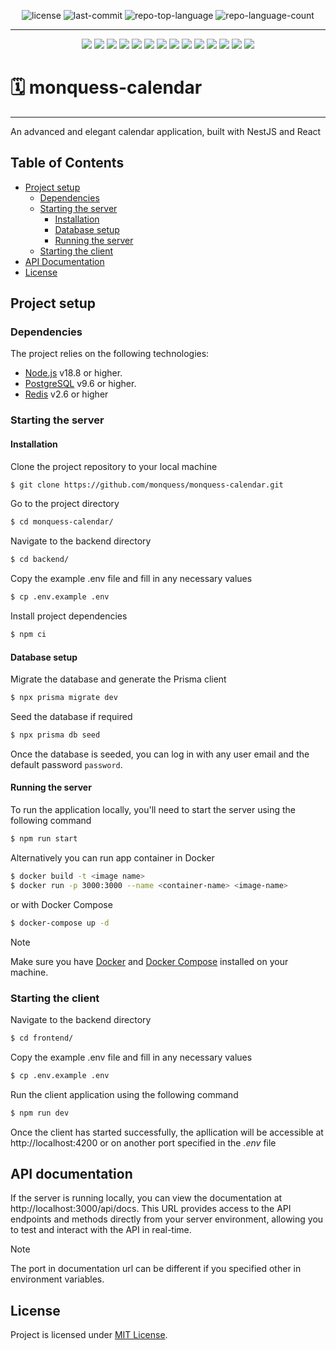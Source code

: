 <p align="center">
	<img src="https://img.shields.io/github/license/monquess/monquess-calendar?color=FFBB94" alt="license">
	<img src="https://img.shields.io/github/last-commit/monquess/monquess-calendar?color=A33757" alt="last-commit">
	<img src="https://img.shields.io/github/languages/top/monquess/monquess-calendar?color=A33757" alt="repo-top-language">
	<img src="https://img.shields.io/github/languages/count/monquess/monquess-calendar?color=A33757" alt="repo-language-count">
<p>

---

<div align="center">
  <img src="https://img.shields.io/badge/TypeScript-3178C6?logo=typescript&logoColor=fff" />
  <img src="https://img.shields.io/badge/React-20232A?logo=react&logoColor=%2361DAFB" />
  <img src="https://img.shields.io/badge/React_Router-CA4245?logo=react-router&logoColor=white" />
  <img src="https://img.shields.io/badge/Mantine-339AF0?logo=mantine&logoColor=fff" />
  <img src="https://img.shields.io/badge/Vite-646CFF?logo=vite&logoColor=fff" />
  <img src="https://img.shields.io/badge/Nest.js-E0234E?logo=nestjs&logoColor=fff" />
  <img src="https://img.shields.io/badge/Prisma-2D3748?logo=prisma&logoColor=fff" />
  <img src="https://img.shields.io/badge/Postgres-316192?logo=postgresql&logoColor=fff" />
  <img src="https://img.shields.io/badge/Passport-34E27A?logo=passport&logoColor=fff" />
  <img src="https://img.shields.io/badge/Amazon_S3-232F3E?logo=amazonwebservices&logoColor=fff" />
  <img src="https://img.shields.io/badge/OpenAPI-6BA539?logo=openapiinitiative&logoColor=fff" />    
  <img src="https://img.shields.io/badge/Swagger-85EA2D?logo=swagger&logoColor=fff" />
  <img src="https://img.shields.io/badge/Redis-DD0031?logo=redis&logoColor=fff" />
  <img src="https://img.shields.io/badge/Docker-2496ED?logo=docker&logoColor=fff" />
</div>

# 🗓️ monquess-calendar

---

An advanced and elegant calendar application, built with NestJS and React

## Table of Contents

- [Project setup](#project-setup)
  - [Dependencies](#dependencies)
  - [Starting the server](#starting-the-server)
    - [Installation](#installation)
    - [Database setup](#database-setup)
    - [Running the server](#running-the-server)
  - [Starting the client](#starting-the-client)
- [API Documentation](#api-documentation)
- [License](#license)

## Project setup

### Dependencies

The project relies on the following technologies:

- [Node.js](https://nodejs.org/en) v18.8 or higher.
- [PostgreSQL](https://www.postgresql.org) v9.6 or higher.
- [Redis](https://redis.io) v2.6 or higher

### Starting the server

#### Installation

Clone the project repository to your local machine

```bash
$ git clone https://github.com/monquess/monquess-calendar.git
```

Go to the project directory

```bash
$ cd monquess-calendar/
```

Navigate to the backend directory

```bash
$ cd backend/
```

Copy the example .env file and fill in any necessary values

```bash
$ cp .env.example .env
```

Install project dependencies

```bash
$ npm ci
```

#### Database setup

Migrate the database and generate the Prisma client

```bash
$ npx prisma migrate dev
```

Seed the database if required

```bash
$ npx prisma db seed
```

Once the database is seeded, you can log in with any user email and the default password `password`.

#### Running the server

To run the application locally, you'll need to start the server using the following command

```bash
$ npm run start
```

Alternatively you can run app container in Docker

```bash
$ docker build -t <image name>
$ docker run -p 3000:3000 --name <container-name> <image-name>
```

or with Docker Compose

```bash
$ docker-compose up -d
```

> [!NOTE]
> Make sure you have [Docker](https://www.docker.com) and [Docker Compose](https://docs.docker.com/compose/) installed on your machine.

### Starting the client

Navigate to the backend directory

```bash
$ cd frontend/
```

Copy the example .env file and fill in any necessary values

```bash
$ cp .env.example .env
```

Run the client application using the following command

```bash
$ npm run dev
```

Once the client has started successfully, the apllication will be accessible at http://localhost:4200 or on another port specified in the _.env_ file

## API documentation

<!-- The complete API reference can be accessed on [SwaggerHub](https://app.swaggerhub.com/apis-docs/EGORKOVTUN8/bug-talk_api/1.0). -->

If the server is running locally, you can view the documentation at http://localhost:3000/api/docs. This URL provides access to the API endpoints and methods directly from your server environment, allowing you to test and interact with the API in real-time.

> [!NOTE]
> The port in documentation url can be different if you specified other in environment variables.

## License

Project is licensed under [MIT License](LICENSE).
